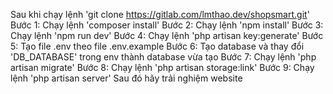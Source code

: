 Sau khi chạy lệnh 'git clone https://gitlab.com/lmthao.dev/shopsmart.git'
Bước 1: Chạy lệnh 'composer install'
Bước 2: Chạy lệnh 'npm install'
Bước 3: Chạy lệnh 'npm run dev'
Bước 4: Chạy lệnh 'php artisan key:generate'
Bước 5: Tạo file .env theo file .env.example
Bước 6: Tạo database và thay đổi 'DB_DATABASE' trong env thành database vừa tạo
Bước 7: Chạy lệnh 'php artisan migrate'
Bước 8: Chạy lệnh 'php artisan storage:link'
Bước 9: Chạy lệnh 'php artisan server'
Sau đó hãy trải nghiệm website
